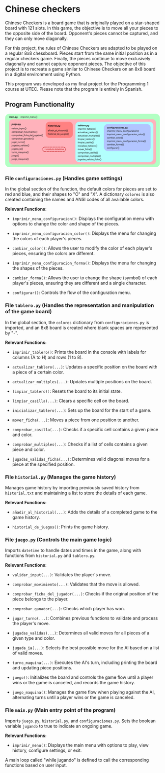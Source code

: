 # Chinese checkers

Chinese Checkers is a board game that is originally played on a star-shaped board with 121 slots. In this game, the objective is to move all your pieces to the opposite side of the board. Opponent's pieces cannot be captured, and they can only move diagonally.

For this project, the rules of Chinese Checkers are adapted to be played on a regular 8x8 chessboard. Pieces start from the same initial position as in a regular checkers game. Finally, the pieces continue to move exclusively diagonally and cannot capture opponent pieces. The objective of this project is to recreate a game similar to Chinese Checkers on an 8x8 board in a digital environment using Python.

This program was developed as my final project for the Programming 1 course at UTEC. Please note that the program is entirely in Spanish.

## Program Functionality

![CODE STRUCTURE](code-structure.png)

### File `configuraciones.py` (Handles game settings)

In the global section of the function, the default colors for pieces are set to red and blue, and their shapes to "O" and "X". A dictionary `colores` is also created containing the names and ANSI codes of all available colors.

**Relevant Functions:**

- `imprimir_menu_configuracion()`: Displays the configuration menu with options to change the color and shape of the pieces.

- `imprimir_menu_configuracion_color()`: Displays the menu for changing the colors of each player's pieces.

- `cambiar_color()`: Allows the user to modify the color of each player's pieces, ensuring the colors are different.

- `imprimir_menu_configuracion_forma()`: Displays the menu for changing the shapes of the pieces.

- `cambiar_forma()`: Allows the user to change the shape (symbol) of each player's pieces, ensuring they are different and a single character.

- `configurar()`: Controls the flow of the configuration menu.

### File `tablero.py` (Handles the representation and manipulation of the game board)

In the global section, the `colores` dictionary from `configuraciones.py` is imported, and an 8x8 board is created where blank spaces are represented by "-".

**Relevant Functions:**

- `imprimir_tablero()`: Prints the board in the console with labels for columns (A to H) and rows (1 to 8).

- `actualizar_tablero(...)`: Updates a specific position on the board with a piece of a certain color.

- `actualizar_multiples(...)`: Updates multiple positions on the board.

- `limpiar_tablero()`: Resets the board to its initial state.

- `limpiar_casilla(...)`: Clears a specific cell on the board.

- `inicializar_tablero(...)`: Sets up the board for the start of a game.

- `mover_ficha(...)`: Moves a piece from one position to another.

- `comprobar_casilla(...)`: Checks if a specific cell contains a given piece and color.

- `comprobar_multiples(...)`: Checks if a list of cells contains a given piece and color.

- `jugadas_validas_ficha(...)`: Determines valid diagonal moves for a piece at the specified position.

### File `historial.py` (Manages the game history)

Manages game history by importing previously saved history from `historial.txt` and maintaining a list to store the details of each game.

**Relevant Functions:**

- `añadir_al_historial(...)`: Adds the details of a completed game to the game history.

- `historial_de_juegos()`: Prints the game history.

### File `juego.py` (Controls the main game logic)

Imports `datetime` to handle dates and times in the game, along with functions from `historial.py` and `tablero.py`.

**Relevant Functions:**

- `validar_input(...)`: Validates the player's move.

- `comprobar_movimiento(...)`: Validates that the move is allowed.

- `comprobar_ficha_del_jugador(...)`: Checks if the original position of the piece belongs to the player.

- `comprobar_ganador(...)`: Checks which player has won.

- `jugar_turno(...)`: Combines previous functions to validate and process the player's move.

- `jugadas_validas(...)`: Determines all valid moves for all pieces of a given type and color.

- `jugada_ia(...)`: Selects the best possible move for the AI based on a list of valid moves.

- `turno_maquina(...)`: Executes the AI's turn, including printing the board and updating piece positions.

- `juego()`: Initializes the board and controls the game flow until a player wins or the game is canceled, and records the game history.

- `juego_maquina()`: Manages the game flow when playing against the AI, alternating turns until a player wins or the game is canceled.

### File `main.py` (Main entry point of the program)

Imports `juego.py`, `historial.py`, and `configuraciones.py`. Sets the boolean variable `jugando` to true to indicate an ongoing game.

**Relevant Functions:**

- `imprimir_menu()`: Displays the main menu with options to play, view history, configure settings, or exit.

A main loop called "while jugando" is defined to call the corresponding functions based on user input.